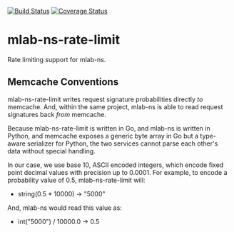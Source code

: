 [![Build
Status](https://travis-ci.com/m-lab/mlab-ns-rate-limit.svg?branch=master)](https://travis-ci.com/m-lab/mlab-ns-rate-limit)
[![Coverage
Status](https://coveralls.io/repos/m-lab/mlab-ns-rate-limit/badge.svg?branch=master&service=github)](https://coveralls.io/github/m-lab/mlab-ns-rate-limit?branch=master)

# mlab-ns-rate-limit

Rate limiting support for mlab-ns.

## Memcache Conventions

mlab-ns-rate-limit writes request signature probabilities directly _to_
memcache. And, within the same project, mlab-ns is able to read request
signatures back _from_ memcache.

Because mlab-ns-rate-limit is written in Go, and mlab-ns is written in
Python, and memcache exposes a generic byte array in Go but a type-aware
serializer for Python, the two services cannot parse each other's data without
special handling.

In our case, we use base 10, ASCII encoded integers, which encode fixed point
decimal values with precision up to 0.0001. For example, to encode a probability
value of 0.5, mlab-ns-rate-limit will:

* string(0.5 * 10000) -> "5000"

And, mlab-ns would read this value as:

* int("5000") / 10000.0 -> 0.5
